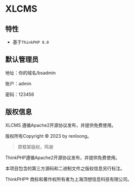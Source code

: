 
XLCMS
===============

## 特性

* 基于`ThinkPHP 8.0`

## 默认管理员

地址：你的域名/bsadmin

账户：admin

密码：123456

## 版权信息
XLCMS 遵循Apache2开源协议发布，并提供免费使用。

版权所有Copyright © 2023 by renloong。


>原框架版权，鸣谢


ThinkPHP遵循Apache2开源协议发布，并提供免费使用。

本项目包含的第三方源码和二进制文件之版权信息另行标注。

ThinkPHP® 商标和著作权所有者为上海顶想信息科技有限公司。
